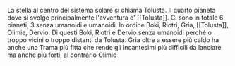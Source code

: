La stella al centro del sistema solare si chiama Tolusta. Il quarto pianeta dove si svolge principalmente l'avventura e' [[Tolusta]]. Ci sono in totale 6 pianeti, 3 senza umanoidi e umanoidi.
In ordine Boki, Riotri, Gria, [[Tolusta]], Olimie, Dervio. Di questi Boki, Riotri e Dervio senza umanoidi perché o troppo vicini o troppo distanti da Tolusta. Gria oltre a essere più caldo ha anche una Trama più fitta che rende gli incantesimi più difficili da lanciare ma anche più forti, al contrario Olimie